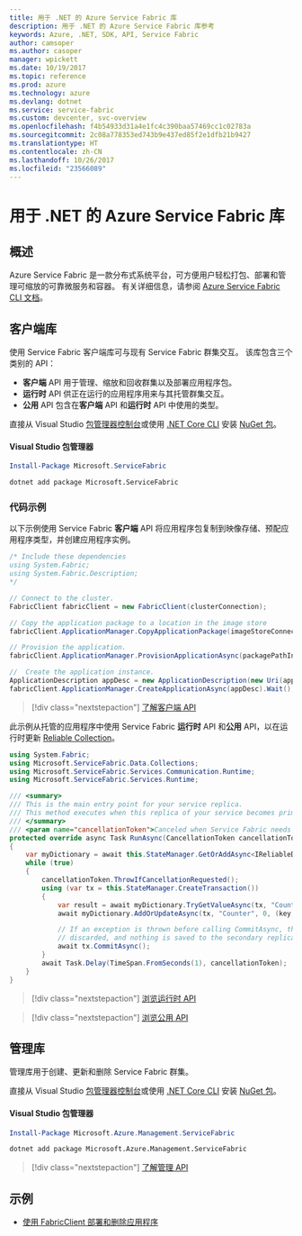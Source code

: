 ```yaml
---
title: 用于 .NET 的 Azure Service Fabric 库
description: 用于 .NET 的 Azure Service Fabric 库参考
keywords: Azure, .NET, SDK, API, Service Fabric
author: camsoper
ms.author: casoper
manager: wpickett
ms.date: 10/19/2017
ms.topic: reference
ms.prod: azure
ms.technology: azure
ms.devlang: dotnet
ms.service: service-fabric
ms.custom: devcenter, svc-overview
ms.openlocfilehash: f4b54933d31a4e1fc4c390baa57469cc1c02783a
ms.sourcegitcommit: 2c08a778353ed743b9e437ed85f2e1dfb21b9427
ms.translationtype: HT
ms.contentlocale: zh-CN
ms.lasthandoff: 10/26/2017
ms.locfileid: "23566089"
---
```

# <a name="azure-service-fabric-libraries-for-net"></a>用于 .NET 的 Azure Service Fabric 库

## <a name="overview"></a>概述

Azure Service Fabric 是一款分布式系统平台，可方便用户轻松打包、部署和管理可缩放的可靠微服务和容器。  有关详细信息，请参阅 [Azure Service Fabric CLI 文档](/azure/service-fabric/)。

## <a name="client-library"></a>客户端库

使用 Service Fabric 客户端库可与现有 Service Fabric 群集交互。  该库包含三个类别的 API：

* **客户端** API 用于管理、缩放和回收群集以及部署应用程序包。
* **运行时** API 供正在运行的应用程序用来与其托管群集交互。
* **公用** API 包含在**客户端** API 和**运行时** API 中使用的类型。

直接从 Visual Studio [包管理器控制台][PackageManager]或使用 [.NET Core CLI][DotNetCLI] 安装 [NuGet 包](https://www.nuget.org/packages/Microsoft.ServiceFabric)。

#### <a name="visual-studio-package-manager"></a>Visual Studio 包管理器

```powershell
Install-Package Microsoft.ServiceFabric
```

```bash
dotnet add package Microsoft.ServiceFabric
```

### <a name="code-examples"></a>代码示例

以下示例使用 Service Fabric **客户端** API 将应用程序包复制到映像存储、预配应用程序类型，并创建应用程序实例。

```csharp
/* Include these dependencies
using System.Fabric;
using System.Fabric.Description;
*/

// Connect to the cluster.
FabricClient fabricClient = new FabricClient(clusterConnection);

// Copy the application package to a location in the image store
fabricClient.ApplicationManager.CopyApplicationPackage(imageStoreConnectionString, packagePath, packagePathInImageStore);

// Provision the application.
fabricClient.ApplicationManager.ProvisionApplicationAsync(packagePathInImageStore).Wait();

//  Create the application instance.
ApplicationDescription appDesc = new ApplicationDescription(new Uri(appName), appType, appVersion);
fabricClient.ApplicationManager.CreateApplicationAsync(appDesc).Wait();
```

> [!div class="nextstepaction"]
> [了解客户端 API](/dotnet/api/overview/azure/servicefabric/client)

此示例从托管的应用程序中使用 Service Fabric **运行时** API 和**公用** API，以在运行时更新 [Reliable Collection](/azure/service-fabric/service-fabric-reliable-services-reliable-collections)。

```csharp
using System.Fabric;
using Microsoft.ServiceFabric.Data.Collections;
using Microsoft.ServiceFabric.Services.Communication.Runtime;
using Microsoft.ServiceFabric.Services.Runtime;

/// <summary>
/// This is the main entry point for your service replica.
/// This method executes when this replica of your service becomes primary and has write status.
/// </summary>
/// <param name="cancellationToken">Canceled when Service Fabric needs to shut down this service replica.</param>
protected override async Task RunAsync(CancellationToken cancellationToken)
{
    var myDictionary = await this.StateManager.GetOrAddAsync<IReliableDictionary<string, long>>("myDictionary");
    while (true)
    {
        cancellationToken.ThrowIfCancellationRequested();
        using (var tx = this.StateManager.CreateTransaction())
        {
            var result = await myDictionary.TryGetValueAsync(tx, "Counter");
            await myDictionary.AddOrUpdateAsync(tx, "Counter", 0, (key, value) => ++value);

            // If an exception is thrown before calling CommitAsync, the transaction aborts, all changes are
            // discarded, and nothing is saved to the secondary replicas.
            await tx.CommitAsync();
        }
        await Task.Delay(TimeSpan.FromSeconds(1), cancellationToken);
    }
}
```

> [!div class="nextstepaction"]
> [浏览运行时 API](/dotnet/api/overview/azure/servicefabric/runtime)

> [!div class="nextstepaction"]
> [浏览公用 API](/dotnet/api/overview/azure/servicefabric/common)

## <a name="management-library"></a>管理库

管理库用于创建、更新和删除 Service Fabric 群集。

直接从 Visual Studio [包管理器控制台][PackageManager]或使用 [.NET Core CLI][DotNetCLI] 安装 [NuGet 包](https://www.nuget.org/packages/Microsoft.Azure.Management.ServiceFabric)。

#### <a name="visual-studio-package-manager"></a>Visual Studio 包管理器

```powershell
Install-Package Microsoft.Azure.Management.ServiceFabric
```

```bash
dotnet add package Microsoft.Azure.Management.ServiceFabric
```

> [!div class="nextstepaction"]
> [了解管理 API](/dotnet/api/overview/azure/servicefabric/management)

## <a name="samples"></a>示例

* [使用 FabricClient 部署和删除应用程序](/azure/service-fabric/service-fabric-deploy-remove-applications-fabricclient)

[PackageManager]: https://docs.microsoft.com/nuget/tools/package-manager-console
[DotNetCLI]: https://docs.microsoft.com/dotnet/core/tools/dotnet-add-package
